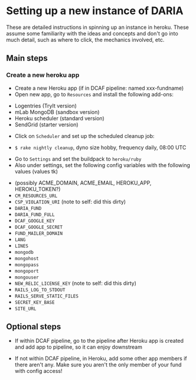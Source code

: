 # Setting up a new instance of DARIA

These are detailed instructions in spinning up an instance in heroku. These assume some familiarity with the ideas and concepts and don't go into much detail, such as where to click, the mechanics involved, etc.

## Main steps

### Create a new heroku app

* Create a new Heroku app (if in DCAF pipeline: named xxx-fundname)
* Open new app, go to `Resources` and install the following add-ons:
- Logentries (TryIt version)
- mLab MongoDB (sandbox version)
- Heroku scheduler (standard version)
- SendGrid (starter version)
* Click on `Scheduler` and set up the scheduled cleanup job:
- `$ rake nightly cleanup`, dyno size hobby, frequency daily, 08:00 UTC
* Go to `Settings` and set the buildpack to `heroku/ruby`
* Also under settings, set the following config variables with the following values (values tk)
- (possibly ACME_DOMAIN, ACME_EMAIL, HEROKU_APP, HEROKU_TOKEN?)
- `CM_RESOURCES_URL`
- `CSP_VIOLATION_URI` (note to self: did this dirty)
- `DARIA_FUND`
- `DARIA_FUND_FULL`
- `DCAF_GOOGLE_KEY`
- `DCAF_GOOGLE_SECRET`
- `FUND_MAILER_DOMAIN`
- `LANG`
- `LINES`
- `mongodb`
- `mongohost`
- `mongopass`
- `mongoport`
- `mongouser`
- `NEW_RELIC_LICENSE_KEY` (note to self: did this dirty)
- `RAILS_LOG_TO_STDOUT`
- `RAILS_SERVE_STATIC_FILES`
- `SECRET_KEY_BASE`
- `SITE_URL`

## Optional steps

* If within DCAF pipeline, go to the pipeline after Heroku app is created and add app to pipeline, so it can enjoy downstream

* If not within DCAF pipeline, in Heroku, add some other app members if there aren't any. Make sure you aren't the only member of your fund with config access!

